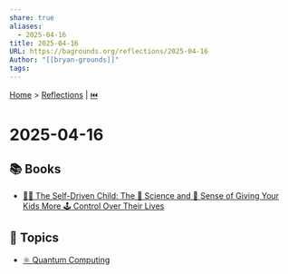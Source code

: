 ```yaml
---
share: true
aliases:
  - 2025-04-16
title: 2025-04-16
URL: https://bagrounds.org/reflections/2025-04-16
Author: "[[bryan-grounds]]"
tags: 
---
```

[Home](../index.md) > [Reflections](./index.md) | [⏮️](./2025-04-15.md)  
# 2025-04-16  
## 📚 Books  
- [👨‍🚀 The Self-Driven Child: The 🔬 Science and 🤔 Sense of Giving Your Kids More 🕹️ Control Over Their Lives](../books/the-self-driven-child.md)  
  
## 🌌 Topics  
- [⚛️ Quantum Computing](../topics/quantum-computing.md)